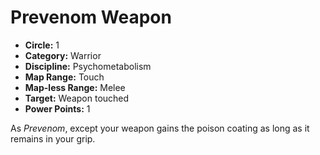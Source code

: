 # Prevenom Weapon

- **Circle:** 1
- **Category:** Warrior
- **Discipline:** Psychometabolism
- **Map Range:** Touch
- **Map-less Range:** Melee
- **Target:** Weapon touched
- **Power Points:** 1

As *Prevenom*, except your weapon gains the poison coating as long as it remains in your grip.
